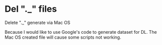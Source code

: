 # Del "._" files
Delete "._" generate via Mac OS

Because I would like to use Google's code to generate dataset for DL. The Mac OS created file will cause some scripts not working.
